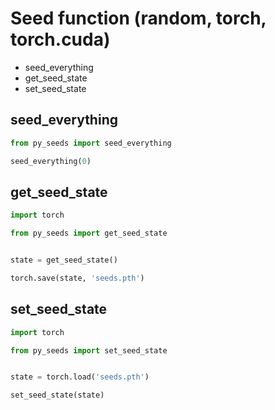 # Seed function (random, torch, torch.cuda)
- seed_everything
- get_seed_state
- set_seed_state
## seed_everything
```python
from py_seeds import seed_everything

seed_everything(0)
```

## get_seed_state
```python
import torch

from py_seeds import get_seed_state


state = get_seed_state()

torch.save(state, 'seeds.pth')
```
## set_seed_state
```python
import torch

from py_seeds import set_seed_state


state = torch.load('seeds.pth')

set_seed_state(state)
```